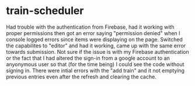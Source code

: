 # train-scheduler
Had trouble with the authentication from Firebase, had it working with proper permissions then got an error saying 
"permission denied" when I console logged errors since items were displaying on the page. Switched the capabilites to "editor" 
and had it working, came up with the same error towards submission. 
Not sure if the issue is with my Firebase authentication or the fact that I had altered the sign-in from a google account to 
an anyonymous user so that (for the time being) I could see the code without signing in. There were intial errors with the 
"add train" and it not emptying previous entries even after the refresh and clearing the cache. 
